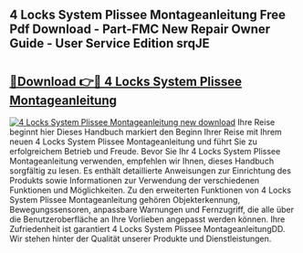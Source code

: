 ## 4 Locks System Plissee Montageanleitung Free Pdf Download - Part-FMC New Repair Owner Guide - User Service Edition srqJE

# <h2><a href="http://df74yt8.blite.top/?on=4+Locks+System+Plissee+Montageanleitung">🔗Download 👉🔴 4 Locks System Plissee Montageanleitung</a></h2>

[![4 Locks System Plissee Montageanleitung new download](https://i.imgur.com/lujVjoI.png)](http://df74yt8.blite.top/?on=4+Locks+System+Plissee+Montageanleitung)
Ihre Reise beginnt hier Dieses Handbuch markiert den Beginn Ihrer Reise mit Ihrem neuen 4 Locks System Plissee Montageanleitung und führt Sie zu erfolgreichem Betrieb und Freude. Bevor Sie Ihr 4 Locks System Plissee Montageanleitung verwenden, empfehlen wir Ihnen, dieses Handbuch sorgfältig zu lesen. Es enthält detaillierte Anweisungen zur Einrichtung des Produkts sowie Informationen zur Verwendung der verschiedenen Funktionen und Möglichkeiten. Zu den erweiterten Funktionen von 4 Locks System Plissee Montageanleitung gehören Objekterkennung, Bewegungssensoren, anpassbare Warnungen und Fernzugriff, die alle über die Benutzeroberfläche an Ihre Vorlieben angepasst werden können. Ihre Zufriedenheit ist garantiert 4 Locks System Plissee MontageanleitungDD. Wir stehen hinter der Qualität unserer Produkte und Dienstleistungen.
